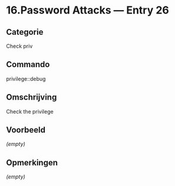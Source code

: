 # 16.Password Attacks — Entry 26

## Categorie

Check priv

## Commando

privilege::debug

## Omschrijving

Check the privilege

## Voorbeeld

_(empty)_

## Opmerkingen

_(empty)_

